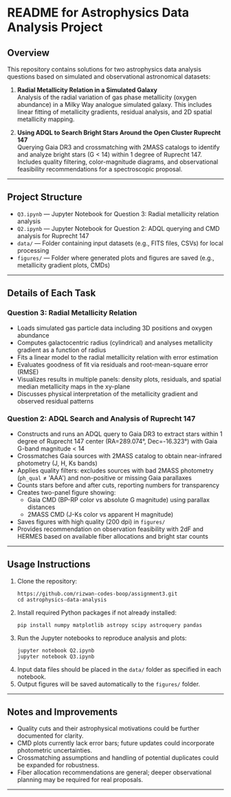 # README for Astrophysics Data Analysis Project

## Overview

This repository contains solutions for two astrophysics data analysis questions based on simulated and observational astronomical datasets:

1. **Radial Metallicity Relation in a Simulated Galaxy**  
   Analysis of the radial variation of gas phase metallicity (oxygen abundance) in a Milky Way analogue simulated galaxy. This includes linear fitting of metallicity gradients, residual analysis, and 2D spatial metallicity mapping.

2. **Using ADQL to Search Bright Stars Around the Open Cluster Ruprecht 147**  
   Querying Gaia DR3 and crossmatching with 2MASS catalogs to identify and analyze bright stars (G < 14) within 1 degree of Ruprecht 147. Includes quality filtering, color-magnitude diagrams, and observational feasibility recommendations for a spectroscopic proposal.

***

## Project Structure

- `Q3.ipynb` — Jupyter Notebook for Question 3: Radial metallicity relation analysis  
- `Q2.ipynb` — Jupyter Notebook for Question 2: ADQL querying and CMD analysis for Ruprecht 147  
- `data/` — Folder containing input datasets (e.g., FITS files, CSVs) for local processing  
- `figures/` — Folder where generated plots and figures are saved (e.g., metallicity gradient plots, CMDs)  

***

## Details of Each Task

### Question 3: Radial Metallicity Relation

- Loads simulated gas particle data including 3D positions and oxygen abundance  
- Computes galactocentric radius (cylindrical) and analyses metallicity gradient as a function of radius  
- Fits a linear model to the radial metallicity relation with error estimation  
- Evaluates goodness of fit via residuals and root-mean-square error (RMSE)  
- Visualizes results in multiple panels: density plots, residuals, and spatial median metallicity maps in the xy-plane  
- Discusses physical interpretation of the metallicity gradient and observed residual patterns

### Question 2: ADQL Search and Analysis of Ruprecht 147

- Constructs and runs an ADQL query to Gaia DR3 to extract stars within 1 degree of Ruprecht 147 center (RA=289.074°, Dec=-16.323°) with Gaia G-band magnitude < 14  
- Crossmatches Gaia sources with 2MASS catalog to obtain near-infrared photometry (J, H, Ks bands)  
- Applies quality filters: excludes sources with bad 2MASS photometry (`ph_qual` ≠ 'AAA') and non-positive or missing Gaia parallaxes  
- Counts stars before and after cuts, reporting numbers for transparency  
- Creates two-panel figure showing:  
  - Gaia CMD (BP-RP color vs absolute G magnitude) using parallax distances  
  - 2MASS CMD (J-Ks color vs apparent H magnitude)  
- Saves figures with high quality (200 dpi) in `figures/`  
- Provides recommendation on observation feasibility with 2dF and HERMES based on available fiber allocations and bright star counts  

***

## Usage Instructions

1. Clone the repository:  
   ```
   https://github.com/rizwan-codes-boop/assignment3.git
   cd astrophysics-data-analysis
   ```
2. Install required Python packages if not already installed:  
   ```
   pip install numpy matplotlib astropy scipy astroquery pandas
   ```
3. Run the Jupyter notebooks to reproduce analysis and plots:  
   ```
   jupyter notebook Q2.ipynb
   jupyter notebook Q3.ipynb
   ```
4. Input data files should be placed in the `data/` folder as specified in each notebook.  
5. Output figures will be saved automatically to the `figures/` folder.  

***

## Notes and Improvements

- Quality cuts and their astrophysical motivations could be further documented for clarity.  
- CMD plots currently lack error bars; future updates could incorporate photometric uncertainties.  
- Crossmatching assumptions and handling of potential duplicates could be expanded for robustness.  
- Fiber allocation recommendations are general; deeper observational planning may be required for real proposals.  

***
